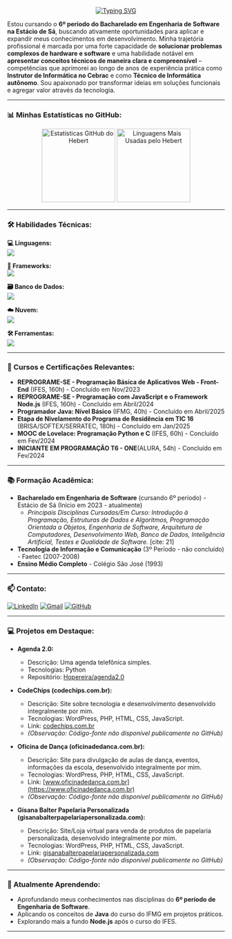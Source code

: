 <p align="center">
  <a href="https://git.io/typing-svg"><img src="https://readme-typing-svg.demolab.com?font=Fira+Code&weight=600&size=24&pause=1000&color=00C8F6&center=true&vCenter=true&width=650&lines=Ol%C3%A1%2C+eu+sou+o+Hebert+de+Oliveira+Pereira+%F0%9F%91%8B;Um+Desenvolvedor+Full-Stack+do+Brasil;Focado+em+Python%2C+PHP%2C+JavaScript%2C+Node.js...;Cursando+o+6%C2%BA+per%C3%ADodo+de+Engenharia+de+Software!" alt="Typing SVG" /></a>
</p>

Estou cursando o **6º período do Bacharelado em Engenharia de Software na Estácio de Sá**, buscando ativamente oportunidades para aplicar e expandir meus conhecimentos em desenvolvimento. Minha trajetória profissional é marcada por uma forte capacidade de **solucionar problemas complexos de hardware e software** e uma habilidade notável em **apresentar conceitos técnicos de maneira clara e compreensível** – competências que aprimorei ao longo de anos de experiência prática como **Instrutor de Informática no Cebrac** e como **Técnico de Informática autônomo**. Sou apaixonado por transformar ideias em soluções funcionais e agregar valor através da tecnologia.

---

### 📊 Minhas Estatísticas no GitHub:
<p align="center">
  <img height="170em" src="https://github-readme-stats.vercel.app/api?username=Hopereira&show_icons=true&theme=radical&include_all_commits=true&count_private=true&hide_border=true&rank_icon=github" alt="Estatísticas GitHub do Hebert"/>
  <img height="170em" src="https://github-readme-stats.vercel.app/api/top-langs/?username=Hopereira&layout=compact&langs_count=8&theme=radical&hide_border=true" alt="Linguagens Mais Usadas pelo Hebert"/>
</p>

---

### 🛠️ Habilidades Técnicas:
<p align="left">
  <strong>💻 Linguagens:</strong><br/>
  <a href="https://skillicons.dev">
    <img src="https://skillicons.dev/icons?i=python,php,js,nodejs,html,css,java,cpp,c,ts&theme=dark" />
  </a>
</p>
<p align="left">
  <strong>🧩 Frameworks:</strong><br/>
  <a href="https://skillicons.dev">
    <img src="https://skillicons.dev/icons?i=react,wordpress&theme=dark" /> 
    </a>
</p>
<p align="left">
  <strong>🗃️ Banco de Dados:</strong><br/>
  <a href="https://skillicons.dev">
    <img src="https://skillicons.dev/icons?i=postgresql,mysql&theme=dark" />
  </a>
</p>
<p align="left">
  <strong>☁️ Nuvem:</strong> <br/>
  <a href="https://skillicons.dev">
    <img src="https://skillicons.dev/icons?i=linux,docker&theme=dark" /> </a>
</p>
<p align="left">
  <strong>🛠️ Ferramentas:</strong><br/>
  <a href="https://skillicons.dev">
    <img src="https://skillicons.dev/icons?i=git,github,vscode,idea,eclipse,ps&theme=dark" />
  </a>
</p>

---

### 📜 Cursos e Certificações Relevantes:

* **REPROGRAME-SE - Programação Básica de Aplicativos Web - Front-End** (IFES, 160h) - Concluído em Nov/2023
* **REPROGRAME-SE - Programação com JavaScript e o Framework Node.js** (IFES, 160h) - Concluído em Abril/2024 
* **Programador Java: Nível Básico** (IFMG, 40h) - Concluído em Abril/2025
* **Etapa de Nivelamento do Programa de Residência em TIC 16** (BRISA/SOFTEX/SERRATEC, 180h) - Concluído em Jan/2025
* **MOOC de Lovelace: Programação Python e C** (IFES, 60h) - Concluído em Fev/2024
* **INICIANTE EM PROGRAMAÇÃO T6 - ONE**(ALURA, 54h) - Concluído em  Fev/2024


---

### 📚 Formação Acadêmica:

* **Bacharelado em Engenharia de Software** (cursando 6º período) - Estácio de Sá (Início em 2023 - atualmente) 
    * *Principais Disciplinas Cursadas/Em Curso: Introdução à Programação, Estruturas de Dados e Algoritmos, Programação Orientada a Objetos, Engenharia de Software, Arquitetura de Computadores, Desenvolvimento Web, Banco de Dados, Inteligência Artificial, Testes e Qualidade de Software.* [cite: 21]
* **Tecnologia de Informação e Comunicação** (3º Período - não concluído) - Faetec (2007-2008)
* **Ensino Médio Completo** - Colégio São José (1993) 

---

### 📫 Contato:
<p align="left">
  <a href="https://www.linkedin.com/in/pereira-hebert/" target="_blank"><img src="https://img.shields.io/badge/LinkedIn-0077B5?style=for-the-badge&logo=linkedin&logoColor=white" alt="LinkedIn"/></a>
  <a href="mailto:pereira_hebert@msn.com"><img src="https://img.shields.io/badge/Gmail-D14836?style=for-the-badge&logo=gmail&logoColor=white" alt="Gmail"/></a>
  <a href="https://github.com/Hopereira" target="_blank"><img src="https://img.shields.io/badge/GitHub-100000?style=for-the-badge&logo=github&logoColor=white" alt="GitHub"/></a>
</p>

---

### 💻 Projetos em Destaque:

* **Agenda 2.0:**
    * Descrição: Uma agenda telefônica simples.
    * Tecnologias: Python
    * Repositório: [Hopereira/agenda2.0](https://github.com/Hopereira/agenda2.0)

* **CodeChips (codechips.com.br):**
    * Descrição: Site sobre tecnologia e desenvolvimento desenvolvido integralmente por mim.
    * Tecnologias: WordPress, PHP, HTML, CSS, JavaScript.
    * Link: [codechips.com.br](https://codechips.com.br)
    * *(Observação: Código-fonte não disponível publicamente no GitHub)*

* **Oficina de Dança (oficinadedanca.com.br):**
    * Descrição: Site para divulgação de aulas de dança, eventos, informações da escola, desenvolvido integralmente por mim.
    * Tecnologias: WordPress, PHP, HTML, CSS, JavaScript.
    * Link: [www.oficinadedanca.com.br](https://www.oficinadedanca.com.br)
    * *(Observação: Código-fonte não disponível publicamente no GitHub)*

* **Gisana Balter Papelaria Personalizada (gisanabalterpapelariapersonalizada.com):**
    * Descrição: Site/Loja virtual para venda de produtos de papelaria personalizada, desenvolvido integralmente por mim.
    * Tecnologias: WordPress, PHP, HTML, CSS, JavaScript.
    * Link: [gisanabalterpapelariapersonalizada.com](https://gisanabalterpapelariapersonalizada.com)
    * *(Observação: Código-fonte não disponível publicamente no GitHub)*

---

### 🌱 Atualmente Aprendendo:
* Aprofundando meus conhecimentos nas disciplinas do **6º período de Engenharia de Software**.
* Aplicando os conceitos de **Java** do curso do IFMG em projetos práticos. 
* Explorando mais a fundo **Node.js** após o curso do IFES. 

---
